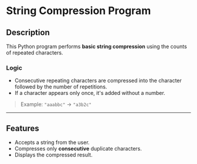 # String Compression Program

##  Description

This Python program performs **basic string compression** using the counts of repeated characters.

###  Logic

- Consecutive repeating characters are compressed into the character followed by the number of repetitions.
- If a character appears only once, it's added without a number.

> Example: `"aaabbc"` → `"a3b2c"`

---

##  Features

- Accepts a string from the user.
- Compresses only **consecutive** duplicate characters.
- Displays the compressed result.